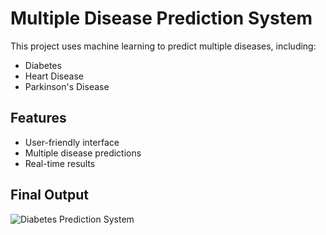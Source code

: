 # Multiple Disease Prediction System

This project uses machine learning to predict multiple diseases, including:
- Diabetes
- Heart Disease
- Parkinson's Disease

## Features
- User-friendly interface
- Multiple disease predictions
- Real-time results

## Final Output

![Diabetes Prediction System](final_output.jpeg)

